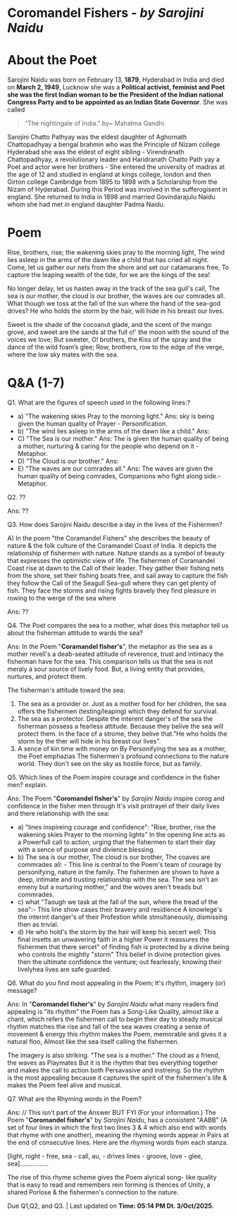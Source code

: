 # Coromandel Fishers - *by Sarojini Naidu*


# About the Poet

Sarojini Naidu was born on February 13, **1879**, Hyderabad in India and died on **March 2, 1949**, Lucknow she was a **Political activist, feminist and Poet she was the first Indian woman to be the President of the Indian national Congress Party and to be appointed as an Indian State Governor**. She was called
> “The nightingale of India.” by~ Mahatma Gandhi.

Sarojini Chatto Pathyay was the eldest daughter of Aghornath Chattopadhyay a bengal brahmin who was the Principle of Nizam college Hyderabad she was the eldest of eight sibling - Virendranath Chattopadhyay, a revolutionary leader and Haridranath Chatto Path yay a Poet and actor were her brothers - She entered the university of madras at the age of 12 and studied in england at kings college, london and then Girton college Cambridge from 1895 to 1898 with a Scholarship from the Nizam of Hyderabad. During this Period was involved in the sufferogisent in england. She returned to India in 1898 and married Govindarajulu Naidu whom she had met in england daughter Padma Naidu.

# Poem 

Rise, brothers, rise; the wakening skies pray to the morning light, The wind lies asleep in the arms of the dawn like a child that has cried all night.
Come, let us gather our nets from the shore and set our catamarans free, To capture the leaping wealth of the tide, for we are the kings of the sea!

No longer delay, let us hasten away in the track of the sea gull's call, The sea is our mother, the cloud is our brother, the waves are our comrades all.
What though we toss at the fall of the sun where the hand of the sea-god drives? He who holds the storm by the hair, will hide in his breast our lives.

Sweet is the shade of the cocoanut glade, and the scent of the mango grove, and sweet are the sands at the full o!' the moon with the sound of the voices we love; But sweeter, O! brothers, the Kiss of the spray and the dance of the wild foam’s glee; Row, brothers, row to the edge of the verge, where the low sky mates with the sea.

# Q&A  (1-7)

Q1. What are the figures of speech used in the following lines:?
- a) "The wakening skies Pray to the morning light."
Ans: sky is being given the human quality of Prayer - Personification.
- b) "The wind lies asleep in the arms of the dawn like a child."
Ans: 
- C) "The Sea is our mother."
Ans: The is given the human quality of being a mother, nurturing & caring for the people who depend on it - Metaphor.
- D) "The Cloud is our brother."
Ans: 
- E) "The waves are our comrades all."
Ans: The waves are given the human quality of being comrades, Companions who fight along side.- Metaphor.



Q2. ??

Ans: ??

Q3. How does Sarojini Naidu describe a day in the lives of the Fishermen?  

A) In the poem "the Coramandel Fishers" she describes the beauty of nature & the folk culture of the Coramandel Coast of India. It depicts the relationship of fishermen with nature. Nature stands as a symbol of beauty that expresses the optimistic view of life. The fishermen of Coramandel Coast rise at dawn to the Call of their leader. They gather their fishing nets from the shore, set their fishing boats free, and sail away to capture the fish they follow the Call of the Seagull Sea-gull where they can get plenty of fish. They face the storms and rising fights bravely they find pleasure in rowing to the werge of the sea where

Ans: ??

Q4. The Poet compares the sea to a mother, what does this metaphor tell us about the fisherman attitude to
wards the sea?

Ans: In the Poem "**Coramandel fisher's**", the metaphor as the sea as a mother revell's a deab-seated attitude of reverence, trust and intimacy the fisherman have for the sea. This comparison tells us that the
sea is not meraly a sour source of lively food. But, a living entity that provides, nurtures, and protect them.

The fisherman's attitude toward the sea:
1.  The sea as a provider or. Just as a mother food for her children, the sea offers the fishermen (testing/leaping)
which they defend for survival.
2.  The sea as a protector. Despite the interent danger's of the sea the fisherman possess a fearless attitude. Because they belive the sea will protect them. In the face of a strome, they belive that."He who holds the
storm by the ther will hide in his breast our lives".
3. A sence of kin time with money on By Personifying the sea as a mother, the Poet emphazias The fishermen's profound connections to the nature world. They don't see on the sky as hostile force, but as family.

Q5. Which lines of the Poem inspire courage and confidence in the fisher men? explain.

Ans: The Poem "**Coromandel fisher's**" by *Sarojini Naidu* inspire corog and confidence in the fisher men through It's visit protrayel of their daily lives and there relationship with the sea:

- a) "lines inspireing courage and confidence": "Rise, brother, rise the wakening skies Prayer to the morning lights" In the opening line acts as a Powerfull call to action, urging that the fishermen to start their day with a sence of purpose and divience blessing.
- b) The sea is our mother, The cloud is our brother, The coaves are commrades all: - This line is central to the Poem's team of courage by personifying, nature in the family. The fishermen are shown to have a deep, intimate and trusting relationship with the sea. The sea isn't an emeny but a nurturing mother," and the woves aren't treads but commrades.
- c) what "Taough we task at the fall of the sun, where the tread of the sea":- This line show cases their bravery and residience A knowlege's the interint danger's of their Profestion while stmultaneously, dismissing then as trivial.
- d) He who hold's the storm by the hair will keep his secert well: This final insetts an unwavering faith in a higher Power it reassures the fishermen that there sercet" of finding fish is protected by a divine being who controls the mightly "storm" This belief in divine protection gives then the ultimate confidence the venture; out fearlessly; knowing their livelyhea lives are safe guarded.

Q6. What do you find most appealing in the Poem; It's rhythm, imagery (or) message?

Ans: In "**Coromandel fisher's**" by *Sarojini Naidu* what many readers find appealing is "its rhythm" the Poem has a Song-Like Quality, almost like a chant, which refers the fishermen call to begin their day to steady musical rhythm matches the rise and fall of the sea waves creating a sense of movement & energy this rhythm makes the Poem, memorable and gives it a natural floo, Almost like the sea itself calling the fishermen.

The imagery is also striking. "The sea is a mother." The cloud as a friend, the waves as Playmates But it is the rhythm that ties everything together and makes the call to action both Persavasive and instreing. So the rhythm is the most appealing because it captures the spirit of the fishermen's life & makes the Poem feel alive and musical.

Q7. What are the Rhyming words in the Poem?

Ans: // This isn't part of the Answer BUT FYI (For your information.)
The Poem "**Coromandel fisher's**" by *Sarojini Naidu*, has a consistent "AABB" (A set of four lines in which the first two lines 3 & 4 which also end with words that rhyme with one another), meaning the rhyming words appear in Pairs at the end of consecutive lines. Here are the rhyming words from each stanza.

[light, night - free, sea - call, au, - drives lines - groove, love - glee, sea]................

The rise of this rhyme scheme gives the Poem alyrical song- like quality that is easy to read and remembers rein forming is thences of Unity, a shared Porlose & the  fishermen's connection to the nature.


Due Q1,Q2, and Q3. | Last updated on **Time: 05:14 PM Dt. 3/Oct/2025.**


